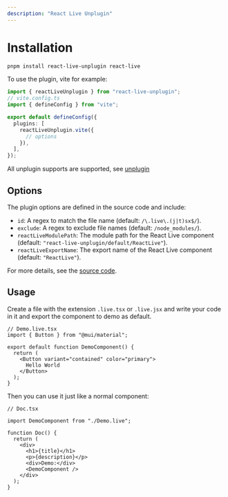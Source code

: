 ```yaml
---
description: "React Live Unplugin"
---
```


# Installation

```bash
pnpm install react-live-unplugin react-live
```

To use the plugin, vite for example:

```ts
import { reactLiveUnplugin } from "react-live-unplugin";
// vite.config.ts
import { defineConfig } from "vite";

export default defineConfig({
  plugins: [
    reactLiveUnplugin.vite({
      // options
    }),
  ],
});
```

All unplugin supports are supported, see [unplugin](https://unplugin.unjs.io/guide/#overview)

## Options

The plugin options are defined in the source code and include:

- `id`: A regex to match the file name (default: `/\.live\.(j|t)sx$/`).
- `exclude`: A regex to exclude file names (default: `/node_modules/`).
- `reactLiveModulePath`: The module path for the React Live component (default: `"react-live-unplugin/default/ReactLive"`).
- `reactLiveExportName`: The export name of the React Live component (default: `"ReactLive"`).

For more details, see the [source code](https://github.com/VdustR/react-live-unplugin/blob/main/packages/react-live-unplugin/src/index.ts).

## Usage

Create a file with the extension `.live.tsx` or `.live.jsx` and write your code in it and export the component to demo as default.

```tsx
// Demo.live.tsx
import { Button } from "@mui/material";

export default function DemoComponent() {
  return (
    <Button variant="contained" color="primary">
      Hello World
    </Button>
  );
}
```

Then you can use it just like a normal component:

```tsx
// Doc.tsx

import DemoComponent from "./Demo.live";

function Doc() {
  return (
    <div>
      <h1>{title}</h1>
      <p>{description}</p>
      <div>Demo:</div>
      <DemoComponent />
    </div>
  );
}
```
